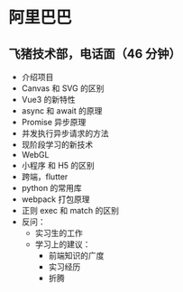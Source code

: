 # 阿里巴巴

## 飞猪技术部，电话面（46 分钟）

- 介绍项目
- Canvas 和 SVG 的区别
- Vue3 的新特性
- async 和 await 的原理
- Promise 异步原理
- 并发执行异步请求的方法
- 现阶段学习的新技术
- WebGL
- 小程序 和 H5 的区别
- 跨端，flutter
- python 的常用库
- webpack 打包原理
- 正则 exec 和 match 的区别
- 反问：
  - 实习生的工作
  - 学习上的建议：
    - 前端知识的广度
    - 实习经历
    - 折腾
